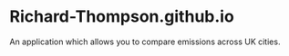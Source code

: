 # Richard-Thompson.github.io
An application which allows you to compare emissions across UK cities.
